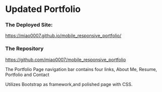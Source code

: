# Updated Portfolio
### The Deployed Site:
https://miao0007.github.io/mobile_responsive_portfolio/

### The Repository
https://github.com/miao0007/mobile_responsive_portfolio

The Portfolio Page navigation bar contains four links, About Me, Resume, Portfolio and Contact

Utilizes Bootstrap as framework,and polished page with CSS.

